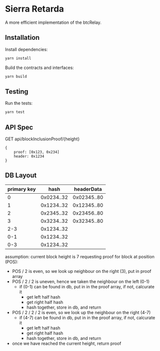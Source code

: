 # Sierra Retarda

A more efficient implementation of the btcRelay.

## Installation

Install dependencies:

```bash
yarn install
```

Build the contracts and interfaces:

```bash
yarn build
```

## Testing

Run the tests:

```bash
yarn test
```

## API Spec

GET api/blockInclusionProof/{height}

```
{
	proof: [0x123, 0x234]
	header: 0x1234
}
```


## DB Layout

| primary key | hash       | headerData  |
|-------------|------------|-------------|
| 0           | 0x0234..32 | 0x02345..80 |
| 1           | 0x1234..32 | 0x12345..80 |
| 2           | 0x2345..32 | 0x23456..80 |
| 3           | 0x3234..32 | 0x32345..80 |
| 2-3         | 0x1234..32 |             |
| 0-1         | 0x1234..32 |             |
| 0-3         | 0x1234..32 |             |


assumption: current block height is 7
requesting proof for block at position (POS):
- POS / 2 is even, so we look up neighbour on the right (3), put in proof array
- POS / 2 / 2 is uneven, hence we taken the neighbour on the left (0-1)
	- if (0-1) can be found in db, put in in the proof array, if not, calcurate it
		- get left half hash
		- get right half hash
		- hash together, store in db, and return
- POS / 2 / 2 / 2 is even, so we look up the neighbour on the right (4-7)
	- if (4-7) can be found in db, put in in the proof array, if not, calcurate it
		- get left half hash
		- get right half hash
		- hash together, store in db, and return
- once we have reached the current height, return proof

